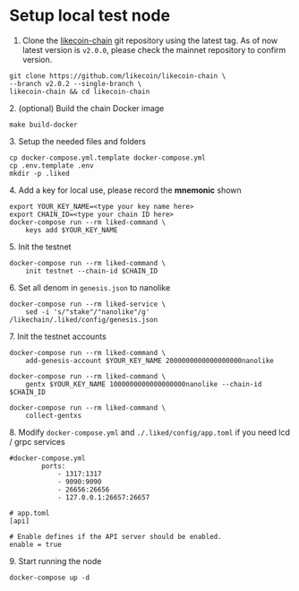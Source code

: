 # Setup local test node

1. Clone the [likecoin-chain](https://github.com/likecoin/likecoin-chain) git repository using the latest tag. As of now latest version is `v2.0.0`, please check the mainnet repository to confirm version.

```
git clone https://github.com/likecoin/likecoin-chain \
--branch v2.0.2 --single-branch \
likecoin-chain && cd likecoin-chain
```

2\. (optional) Build the chain Docker image

```
make build-docker
```

3\. Setup the needed files and folders

```
cp docker-compose.yml.template docker-compose.yml
cp .env.template .env
mkdir -p .liked
```

4\. Add a key for local use, please record the **mnemonic** shown

```
export YOUR_KEY_NAME=<type your key name here>
export CHAIN_ID=<type your chain ID here>
docker-compose run --rm liked-command \
    keys add $YOUR_KEY_NAME
```

5\. Init the testnet

```
docker-compose run --rm liked-command \
    init testnet --chain-id $CHAIN_ID
```

6\. Set all denom in `genesis.json` to nanolike

```
docker-compose run --rm liked-service \
    sed -i 's/"stake"/"nanolike"/g' /likechain/.liked/config/genesis.json
```

7\. Init the testnet accounts

```
docker-compose run --rm liked-command \
    add-genesis-account $YOUR_KEY_NAME 2000000000000000000nanolike

docker-compose run --rm liked-command \
    gentx $YOUR_KEY_NAME 1000000000000000000nanolike --chain-id $CHAIN_ID

docker-compose run --rm liked-command \
    collect-gentxs
```

8\. Modify `docker-compose.yml` and `./.liked/config/app.toml` if you need lcd / grpc services

```
#docker-compose.yml
	    ports:
            - 1317:1317
            - 9090:9090
            - 26656:26656
            - 127.0.0.1:26657:26657
```

```
# app.toml
[api]

# Enable defines if the API server should be enabled.
enable = true
```

9\. Start running the node

```
docker-compose up -d
```
